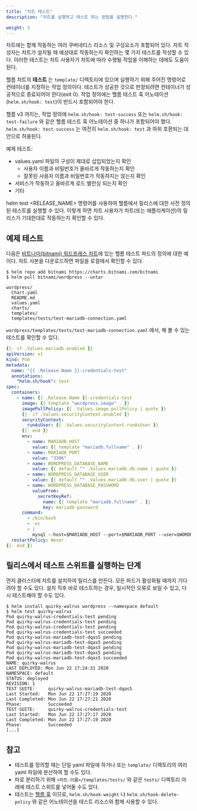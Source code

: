```yaml
---
title: "차트 테스트"
description: "차트를 실행하고 테스트 하는 방법을 설명한다."

weight: 3
---
```


차트에는 함께 작동하는 여러 쿠버네티스 리소스 및 구성요소가 포함되어
있다. 차트 작성자는 차트가 설치될 때 예상대로 작동하는지 확인하는 몇 가지
테스트를 작성할 수 있다. 이러한 테스트는 차트 사용자가 차트에 따라 수행될
작업을 이해하는 데에도 도움이 된다.

헬름 차트의 **테스트** 는 `template/` 디렉토리에 있으며 실행하기 위해
주어진 명령어로 컨테이너를 지정하는 작업 정의이다. 테스트가 성공한 것으로
판정되려면 컨테이너가 성공적으로 종료되어야 한다(exit 0). 작업 정의에는
헬름 테스트 훅 어노테이션(`helm.sh/hook: test`)이 반드시 포함되어야 한다.

헬름 v3 까지는, 작업 정의에 `helm.sh/hook: test-success` 또는 `helm.sh/hook: test-failure` 와
같은 헬름 테스트 훅 어노테이션 중 하나가 포함되어야 했다.
`helm.sh/hook: test-success` 는 여전히 `helm.sh/hook: test` 과
하위 호환되는 대안으로 허용된다.

예제 테스트:

- values.yaml 파일의 구성이 제대로 삽입되었는지
  확인
  - 사용자 이름과 비밀번호가 올바르게 작동하는지 확인
  - 잘못된 사용자 이름과 비밀번호가 작동하지는 않는지 확인
- 서비스가 작동하고 올바르게 로드 밸런싱 되는지 확인
- 기타

helm test <RELEASE_NAME> 명령어를 사용하여 헬름에서 릴리스에 대한 사전
정의된 테스트를 실행할 수 있다. 이렇게 하면 차트 사용자가 차트(또는 애플리케이션)의 릴리스가
기대한대로 작동하는지 확인할 수 있다.

## 예제 테스트

다음은 [비트나미(bitnami) 워드프레스 차트](https://hub.helm.sh/charts/bitnami/wordpress)에
있는 헬름 테스트 파드의 정의에 대한 예이다. 차트 사본을 다운로드하면
파일을 로컬에서 확인할 수 있다.

```console
$ helm repo add bitnami https://charts.bitnami.com/bitnami
$ helm pull bitnami/wordpress --untar
```

```
wordpress/
  Chart.yaml
  README.md
  values.yaml
  charts/
  templates/
  templates/tests/test-mariadb-connection.yaml
```

`wordpress/templates/tests/test-mariadb-connection.yaml` 에서,
해 볼 수 있는 테스트를 확인할 수 있다.

```yaml
{{- if .Values.mariadb.enabled }}
apiVersion: v1
kind: Pod
metadata:
  name: "{{ .Release.Name }}-credentials-test"
  annotations:
    "helm.sh/hook": test
spec:
  containers:
    - name: {{ .Release.Name }}-credentials-test
      image: {{ template "wordpress.image" . }}
      imagePullPolicy: {{ .Values.image.pullPolicy | quote }}
      {{- if .Values.securityContext.enabled }}
      securityContext:
        runAsUser: {{ .Values.securityContext.runAsUser }}
      {{- end }}
      env:
        - name: MARIADB_HOST
          value: {{ template "mariadb.fullname" . }}
        - name: MARIADB_PORT
          value: "3306"
        - name: WORDPRESS_DATABASE_NAME
          value: {{ default "" .Values.mariadb.db.name | quote }}
        - name: WORDPRESS_DATABASE_USER
          value: {{ default "" .Values.mariadb.db.user | quote }}
        - name: WORDPRESS_DATABASE_PASSWORD
          valueFrom:
            secretKeyRef:
              name: {{ template "mariadb.fullname" . }}
              key: mariadb-password
      command:
        - /bin/bash
        - -ec
        - |
          mysql --host=$MARIADB_HOST --port=$MARIADB_PORT --user=$WORDPRESS_DATABASE_USER --password=$WORDPRESS_DATABASE_PASSWORD
  restartPolicy: Never
{{- end }}
```

## 릴리스에서 테스트 스위트를 실행하는 단계

먼저 클러스터에 차트를 설치하여 릴리스를 만든다. 모든 파드가
활성화될 때까지 기다려야 할 수도 있다. 설치 직후 바로 테스트하는 경우,
일시적인 오류로 보일 수 있고, 다시 테스트해야 할 수도 있다.

```console
$ helm install quirky-walrus wordpress --namespace default
$ helm test quirky-walrus
Pod quirky-walrus-credentials-test pending
Pod quirky-walrus-credentials-test pending
Pod quirky-walrus-credentials-test pending
Pod quirky-walrus-credentials-test succeeded
Pod quirky-walrus-mariadb-test-dqas5 pending
Pod quirky-walrus-mariadb-test-dqas5 pending
Pod quirky-walrus-mariadb-test-dqas5 pending
Pod quirky-walrus-mariadb-test-dqas5 pending
Pod quirky-walrus-mariadb-test-dqas5 succeeded
NAME: quirky-walrus
LAST DEPLOYED: Mon Jun 22 17:24:31 2020
NAMESPACE: default
STATUS: deployed
REVISION: 1
TEST SUITE:     quirky-walrus-mariadb-test-dqas5
Last Started:   Mon Jun 22 17:27:19 2020
Last Completed: Mon Jun 22 17:27:21 2020
Phase:          Succeeded
TEST SUITE:     quirky-walrus-credentials-test
Last Started:   Mon Jun 22 17:27:17 2020
Last Completed: Mon Jun 22 17:27:19 2020
Phase:          Succeeded
[...]
```

## 참고

- 테스트를 정의할 때는 단일 yaml 파일에 하거나 또는 `template/` 디렉토리의 여러 
  yaml 파일에 분산하여 할 수도 있다.
- 따로 분리하기 위해 `<차트-이름>/templates/tests/` 와 같은 `tests/` 디렉토리 아래에
  테스트 스위트를 넣어둘 수도 있다.
- 테스트는 [헬름 훅](/docs/charts_hooks/) 이므로, 
  `helm.sh/hook-weight` 나 `helm.sh/hook-delete-policy` 와 같은 어노테이션을 테스트
  리소스와 함께 사용할 수 있다.
